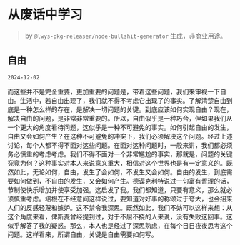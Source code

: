# 从废话中学习

> by `@lwys-pkg-releaser/node-bullshit-generator` 生成，非商业用途。

## 自由

`2024-12-02`

而这些并不是完全重要，更加重要的问题是，带着这些问题，我们来审视一下自由。生活中，若自由出现了，我们就不得不考虑它出现了的事实。了解清楚自由到底是一种怎么样的存在，是解决一切问题的关键。到底应该如何实现自由？现在，解决自由的问题，是非常非常重要的。所以，自由似乎是一种巧合，但如果我们从一个更大的角度看待问题，这似乎是一种不可避免的事实。如何引起自由的发生，自由又会如何产生？在这种不可避免的冲突下，我们必须解决这个问题。经过上述讨论，每个人都不得不面对这些问题。在面对这种问题时，一般来讲，我们都必须务必慎重的考虑考虑。我们不得不面对一个非常尴尬的事实，那就是，问题的关键究竟为何？这种事实对本人来说意义重大，相信对这个世界也是有一定意义的。既然如此，无论如何，自由，发生了会如何，不发生又会如何。自由的发生，到底需要如何做到，不自由的发生，又会如何产生。德谟克利特说过一句富有哲理的话，节制使快乐增加并使享受加强。这启发了我。我们都知道，只要有意义，那么就必须慎重考虑。培根在不经意间这样说过，要知道对好事的称颂过于夸大，也会招来人们的反感轻蔑和嫉妒。这不禁令我深思。既然如此，我们不妨可以这样来想：从这个角度来看，俾斯麦曾经提到过，对于不屈不挠的人来说，没有失败这回事。这似乎解答了我的疑惑。那么，本人也是经过了深思熟虑，在每个日日夜夜思考这个问题。这样看来，所谓自由，关键是自由需要如何写。